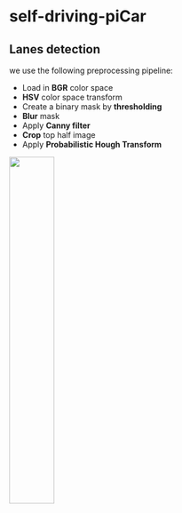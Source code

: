 # self-driving-piCar

## Lanes detection

we use the following preprocessing pipeline:
* Load in **BGR** color space
* **HSV** color space transform
* Create a binary mask by **thresholding**
* **Blur** mask
* Apply **Canny filter**
* **Crop** top half image 
* Apply **Probabilistic Hough Transform**

<img src="img/pipeline_lane.gif" width="40%">
